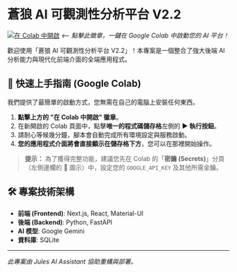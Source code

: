 # 蒼狼 AI 可觀測性分析平台 V2.2

[![在 Colab 中開啟](https://colab.research.google.com/assets/colab-badge.svg)](https://colab.research.google.com/github/hsp1234-web/wolfai_v2_jules/blob/main/run_in_colab_v5.ipynb)
*<-- 點擊此徽章，一鍵在 Google Colab 中啟動您的 AI 平台！*

歡迎使用「蒼狼 AI 可觀測性分析平台 V2.2」！本專案是一個整合了強大後端 AI 分析能力與現代化前端介面的全端應用程式。

## 🚀 快速上手指南 (Google Colab)

我們提供了最簡單的啟動方式，您無需在自己的電腦上安裝任何東西。

1.  **點擊上方的 "在 Colab 中開啟" 徽章**。
2.  在新開啟的 Colab 頁面中，點擊**唯一的程式碼儲存格**左側的 **▶️ 執行按鈕**。
3.  請耐心等候幾分鐘，腳本會自動完成所有環境設定與服務啟動。
4.  **您的應用程式介面將會直接顯示在儲存格下方**，您可以在那裡開始操作。

> **提示：** 為了獲得完整功能，建議您先在 Colab 的「**密鑰 (Secrets)**」分頁（左側邊欄的 🔑 圖示）中，設定您的 `GOOGLE_API_KEY` 及其他所需金鑰。

## 🛠️ 專案技術架構

* **前端 (Frontend)**: Next.js, React, Material-UI
* **後端 (Backend)**: Python, FastAPI
* **AI 模型**: Google Gemini
* **資料庫**: SQLite

---
*此專案由 Jules AI Assistant 協助重構與部署。*
